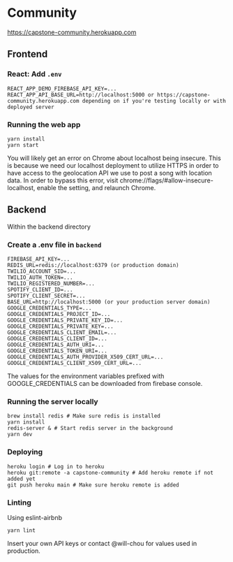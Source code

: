 # Community

https://capstone-community.herokuapp.com

## Frontend

### React: Add `.env`

```
REACT_APP_DEMO_FIREBASE_API_KEY=...
REACT_APP_API_BASE_URL=http://localhost:5000 or https://capstone-community.herokuapp.com depending on if you're testing locally or with deployed server
```

### Running the web app

```
yarn install
yarn start
```

You will likely get an error on Chrome about localhost being insecure. This is because we need our localhost deployment to utilize HTTPS in order to have access to the geolocation API we use to post a song with location data. In order to bypass this error, visit chrome://flags/#allow-insecure-localhost, enable the setting, and relaunch Chrome.

## Backend

Within the backend directory

### Create a .env file in `backend`

```
FIREBASE_API_KEY=...
REDIS_URL=redis://localhost:6379 (or production domain)
TWILIO_ACCOUNT_SID=...
TWILIO_AUTH_TOKEN=...
TWILIO_REGISTERED_NUMBER=...
SPOTIFY_CLIENT_ID=...
SPOTIFY_CLIENT_SECRET=...
BASE_URL=http://localhost:5000 (or your production server domain)
GOOGLE_CREDENTIALS_TYPE=...
GOOGLE_CREDENTIALS_PROJECT_ID=...
GOOGLE_CREDENTIALS_PRIVATE_KEY_ID=...
GOOGLE_CREDENTIALS_PRIVATE_KEY=...
GOOGLE_CREDENTIALS_CLIENT_EMAIL=...
GOOGLE_CREDENTIALS_CLIENT_ID=...
GOOGLE_CREDENTIALS_AUTH_URI=...
GOOGLE_CREDENTIALS_TOKEN_URI=...
GOOGLE_CREDENTIALS_AUTH_PROVIDER_X509_CERT_URL=...
GOOGLE_CREDENTIALS_CLIENT_X509_CERT_URL=...
```

The values for the environment variables prefixed with GOOGLE_CREDENTIALS can be downloaded from firebase console.

### Running the server locally

```
brew install redis # Make sure redis is installed
yarn install
redis-server & # Start redis server in the background
yarn dev
```

### Deploying

```
heroku login # Log in to heroku
heroku git:remote -a capstone-community # Add heroku remote if not added yet
git push heroku main # Make sure heroku remote is added
```

### Linting

Using eslint-airbnb

```
yarn lint
```

Insert your own API keys or contact @will-chou for values used in production.
